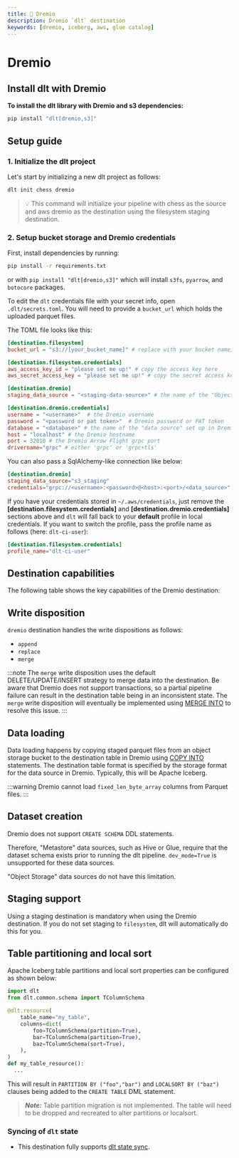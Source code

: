 ```yaml
---
title: 🧪 Dremio
description: Dremio `dlt` destination
keywords: [dremio, iceberg, aws, glue catalog]
---
```


# Dremio

## Install dlt with Dremio
**To install the dlt library with Dremio and s3 dependencies:**
```sh
pip install "dlt[dremio,s3]"
```

## Setup guide
### 1. Initialize the dlt project

Let's start by initializing a new dlt project as follows:
   ```sh
   dlt init chess dremio
   ```
   > 💡 This command will initialize your pipeline with chess as the source and aws dremio as the destination using the filesystem staging destination.


### 2. Setup bucket storage and Dremio credentials

First, install dependencies by running:
```sh
pip install -r requirements.txt
```
or with `pip install "dlt[dremio,s3]"` which will install `s3fs`, `pyarrow`, and `botocore` packages.

To edit the `dlt` credentials file with your secret info, open `.dlt/secrets.toml`. You will need to provide a `bucket_url` which holds the uploaded parquet files.

The TOML file looks like this:

```toml
[destination.filesystem]
bucket_url = "s3://[your_bucket_name]" # replace with your bucket name,

[destination.filesystem.credentials]
aws_access_key_id = "please set me up!" # copy the access key here
aws_secret_access_key = "please set me up!" # copy the secret access key here

[destination.dremio]
staging_data_source = "<staging-data-source>" # the name of the "Object Storage" data source in Dremio containing the s3 bucket

[destination.dremio.credentials]
username = "<username>"  # the Dremio username
password = "<password or pat token>"  # Dremio password or PAT token
database = "<database>" # the name of the "data source" set up in Dremio where you want to load your data
host = "localhost" # the Dremio hostname
port = 32010 # the Dremio Arrow Flight grpc port
drivername="grpc" # either 'grpc' or 'grpc+tls'
```

You can also pass a SqlAlchemy-like connection like below:
```toml
[destination.dremio]
staging_data_source="s3_staging"
credentials="grpc://<username>:<password>@<host>:<port>/<data_source>"
```

If you have your credentials stored in `~/.aws/credentials`, just remove the **[destination.filesystem.credentials]** and **[destination.dremio.credentials]** sections above and `dlt` will fall back to your **default** profile in local credentials. If you want to switch the profile, pass the profile name as follows (here: `dlt-ci-user`):
```toml
[destination.filesystem.credentials]
profile_name="dlt-ci-user"
```


## Destination capabilities

The following table shows the key capabilities of the Dremio destination:

<!--@@@DLT_DESTINATION_CAPABILITIES dremio-->

## Write disposition

`dremio` destination handles the write dispositions as follows:
- `append`
- `replace`
- `merge`

:::note
The `merge` write disposition uses the default DELETE/UPDATE/INSERT strategy to merge data into the destination. Be aware that Dremio does not support transactions, so a partial pipeline failure can result in the destination table being in an inconsistent state. The `merge` write disposition will eventually be implemented using [MERGE INTO](https://docs.dremio.com/current/reference/sql/commands/apache-iceberg-tables/apache-iceberg-merge/) to resolve this issue.
:::

## Data loading

Data loading happens by copying staged parquet files from an object storage bucket to the destination table in Dremio using [COPY INTO](https://docs.dremio.com/cloud/reference/sql/commands/copy-into-table/) statements. The destination table format is specified by the storage format for the data source in Dremio. Typically, this will be Apache Iceberg.

:::warning
Dremio cannot load `fixed_len_byte_array` columns from Parquet files.
:::

## Dataset creation

Dremio does not support `CREATE SCHEMA` DDL statements.

Therefore, "Metastore" data sources, such as Hive or Glue, require that the dataset schema exists prior to running the dlt pipeline. `dev_mode=True` is unsupported for these data sources.

"Object Storage" data sources do not have this limitation.

## Staging support

Using a staging destination is mandatory when using the Dremio destination. If you do not set staging to `filesystem`, dlt will automatically do this for you.

## Table partitioning and local sort
Apache Iceberg table partitions and local sort properties can be configured as shown below:
```py
import dlt
from dlt.common.schema import TColumnSchema

@dlt.resource(
    table_name="my_table",
    columns=dict(
        foo=TColumnSchema(partition=True),
        bar=TColumnSchema(partition=True),
        baz=TColumnSchema(sort=True),
    ),
)
def my_table_resource():
  ...
```
This will result in `PARTITION BY ("foo","bar")` and `LOCALSORT BY ("baz")` clauses being added to the `CREATE TABLE` DML statement.

> ***Note:*** Table partition migration is not implemented. The table will need to be dropped and recreated to alter partitions or localsort.

### Syncing of `dlt` state
- This destination fully supports [dlt state sync](../../general-usage/state#syncing-state-with-destination).

<!--@@@DLT_TUBA dremio-->


